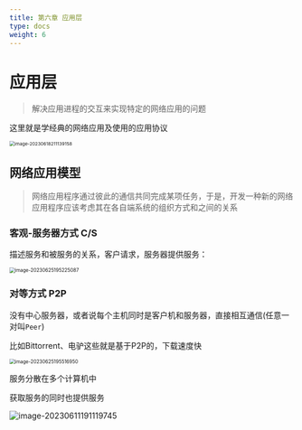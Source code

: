 ```yaml
---
title: 第六章 应用层
type: docs
weight: 6
---
```


# 应用层

> 解决应用进程的交互来实现特定的网络应用的问题

这里就是学经典的网络应用及使用的应用协议

<img src="https://cdn.jsdelivr.net/gh/zvictorliu/typoraPics@main/img/image-20230618211139158.png" alt="image-20230618211139158" style="zoom:57%;" />

## 网络应用模型

> 网络应用程序通过彼此的通信共同完成某项任务，于是，开发一种新的网络应用程序应该考虑其在各自端系统的组织方式和之间的关系

### 客观-服务器方式 C/S

描述服务和被服务的关系，客户请求，服务器提供服务：

<img src="https://cdn.jsdelivr.net/gh/zvictorliu/typoraPics@main/img/image-20230625195225087.png" alt="image-20230625195225087" style="zoom:60%;" />

### 对等方式 P2P

没有中心服务器，或者说每个主机同时是客户机和服务器，直接相互通信(任意一对叫`Peer`)

比如Bittorrent、电驴这些就是基于P2P的，下载速度快

<img src="https://cdn.jsdelivr.net/gh/zvictorliu/typoraPics@main/img/image-20230625195516950.png" alt="image-20230625195516950" style="zoom:60%;" />

服务分散在多个计算机中

获取服务的同时也提供服务

![image-20230611191119745](https://cdn.jsdelivr.net/gh/zvictorliu/typoraPics@main/img/image-20230611191119745.png)